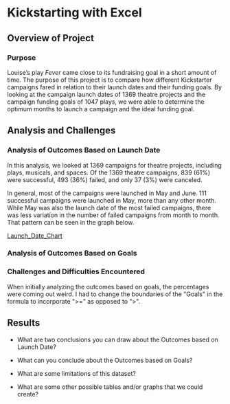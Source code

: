 # Kickstarting with Excel

## Overview of Project

### Purpose
Louise’s play <i>Fever</i> came close to its fundraising goal in a short amount of time. The purpose of this project is to compare how different Kickstarter campaigns fared in relation to their launch dates and their funding goals. By looking at the campaign launch dates of 1369 theatre projects and the campaign funding goals of 1047 plays, we were able to determine the optimum months to launch a campaign and the ideal funding goal.

## Analysis and Challenges

### Analysis of Outcomes Based on Launch Date
In this analysis, we looked at 1369 campaigns for theatre projects, including plays, musicals, and spaces. Of the 1369 theatre campaigns, 839 (61%) were successful, 493 (36%) failed, and only 37 (3%) were canceled.

In general, most of the campaigns were launched in May and June. 111 successful campaigns were launched in May, more than any other month. While May was also the launch date of the most failed campaigns, there was less variation in the number of failed campaigns from month to month. That pattern can be seen in the graph below.

[Launch_Date_Chart](path/to/Launch_Date_Chart.png)

### Analysis of Outcomes Based on Goals

### Challenges and Difficulties Encountered
When initially analyzing the outcomes based on goals, the percentages were coming out weird. I had to change the boundaries of the "Goals" in the formula to incorporate ">=" as opposed to ">".

## Results

- What are two conclusions you can draw about the Outcomes based on Launch Date?

- What can you conclude about the Outcomes based on Goals?

- What are some limitations of this dataset?

- What are some other possible tables and/or graphs that we could create?
